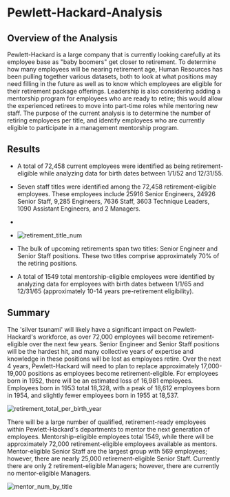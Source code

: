 # Pewlett-Hackard-Analysis

## Overview of the Analysis
Pewlett-Hackard is a large company that is currently looking carefully at its employee base as "baby boomers" get closer to retirement.  To determine how many employees will be nearing retirement age, Human Resources has been pulling together various datasets, both to look at what positions may need filling in the future as well as to know which employees are eligible for their retirement package offerings.  Leadership is also considering adding a mentorship program for employees who are ready to retire; this would allow the experienced retirees to move into part-time roles while mentoring new staff. The purpose of the current analysis is to determine the number of retiring employees per title, and identify employees who are currently eligible to participate in a management mentorship program.  

## Results
- A total of 72,458 current employees were identified as being retirement-eligible while analyzing data for birth dates between 1/1/52 and 12/31/55.    
- Seven staff titles were identified among the 72,458 retirement-eligible employees. These employees include 25916 Senior Engineers, 24926 Senior Staff, 9,285 Engineers, 7636 Staff, 3603 Technique Leaders, 1090 Assistant Engineers, and 2 Managers.
- 
- ![retirement_title_num](https://user-images.githubusercontent.com/90944163/152087740-1f51c861-d16b-47ce-be38-3873fa2ee1a8.png)

- The bulk of upcoming retirements span two titles:  Senior Engineer and Senior Staff positions.  These two titles comprise approximately 70% of the retiring positions. 
- A total of 1549 total mentorship-eligible employees were identified by analyzing data for employees with birth dates between 1/1/65 and 12/31/65 (approximately 10-14 years pre-retirement eligibility). 

## Summary
The 'silver tsunami' will likely have a significant impact on Pewlett-Hackard's workforce, as over 72,000 employees will become retirement-eligible over the next few years. Senior Engineer and Senior Staff positions will be the hardest hit, and many collective years of expertise and knowledge in these positions will be lost as employees retire. Over the next 4 years, Pewlett-Hackard will need to plan to replace approximately 17,000-19,000 positions as employees become retirement-eligible.  For employees born in 1952, there will be an estimated loss of 16,981 employees.  Employees born in 1953 total 18,328, with a peak of 18,612 employees born in 1954, and slightly fewer employees born in 1955 at 18,537.    

![retirement_total_per_birth_year](https://user-images.githubusercontent.com/90944163/152087705-a1222479-4b03-4243-8c74-0380ac445349.png)

There will be a large number of qualified, retirement-ready employees within Pewlett-Hackard's departments to mentor the next generation of employees.  Mentorship-eligible employees total 1549, while there will be approximately 72,000 retirement-eligible employees available as mentors.  Mentor-eligible Senior Staff are the largest group with 569 employees; however, there are nearly 25,000 retirement-eligible Senior Staff.  Currently there are only 2 retirement-eligible Managers; however, there are currently no mentor-eligible Managers.     

![mentor_num_by_title](https://user-images.githubusercontent.com/90944163/152087770-b71c2a03-1609-4d9e-9dbf-5b5a1c01314c.png)
